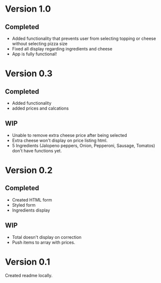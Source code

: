 # Version 1.0

## Completed
- Added functionality that prevents user from selecting topping or cheese without selecting pizza size
- Fixed all display regarding ingredients and cheese
- App is fully functional!

# Version 0.3

## Completed
- Added functionality
- added prices and calcations

## WIP
- Unable to remove extra cheese price after being selected
- Extra cheese won't display on price listing html. 
- 5 Ingredients (Jalopeno peppers, Onion, Pepperoni, Sausage, Tomatos) don't have functions yet.

# Version 0.2

## Completed
- Created HTML form
- Styled form
- Ingredients display

## WIP
- Total doesn't display on correction
- Push items to array with prices.

# Version 0.1
Created readme locally.
